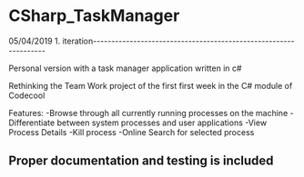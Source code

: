 # CSharp_TaskManager

05/04/2019 1. iteration-----------------------------------------------------------------

Personal version with a task manager application written in c#

Rethinking the Team Work project of the first first week in the C# module of Codecool

Features:
-Browse through all currently running processes on the machine
-Differentiate between system processes and user applications
-View Process Details
-Kill process
-Online Search for selected process

Proper documentation and testing is included
----------------------------------------------------------------------------------------

